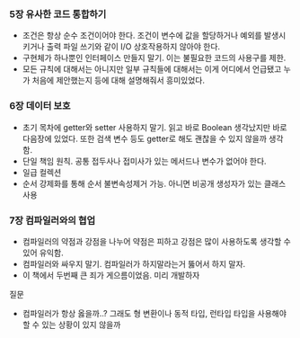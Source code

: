 ### 5장 유사한 코드 통합하기

- 조건은 항상 순수 조건이어야 한다. 조건이 변수에 값을 할당하거나 예외를 발생시키거나 출력 파일 쓰기와 같이 I/O 상호작용하지 않아야 한다.
- 구현체가 하나뿐인 인터페이스 만들지 말기. 이는 불필요한 코드의 사용구를 제한.
- 모든 규칙에 대해서는 아니지만 일부 규칙들에 대해서는 이게 어디에서 언급됐고 누가 처음에 제안했는지 등에 대해 설명해줘서 흥미있었다.

### 6장 데이터 보호

- 초기 목차에 getter와 setter 사용하지 말기. 읽고 바로 Boolean 생각났지만 바로 다음장에 있었다. 또한 검색 변수 등도 getter로 해도 괜찮을 수 있지 않을까 생각함.
- 단일 책임 원칙. 공통 접두사나 접미사가 있는 메서드나 변수가 없어야 한다.
- 일급 컬렉션
- 순서 강제화를 통해 순서 불변속성제거 가능. 아니면 비공개 생성자가 있는 클래스 사용

### 7장 컴파일러와의 협업

- 컴파일러의 약점과 강점을 나누어 약점은 피하고 강점은 많이 사용하도록 생각할 수 있어 유익함.
- 컴파일러와 싸우지 말기. 컴파일러가 하지말라는거 뚫어서 하지 말자.
- 이 책에서 두번째 큰 죄가 게으름이었음. 미리 개발하자


질문
- 컴파일러가 항상 옳을까..? 그래도 형 변환이나 동적 타입, 런타입 타입을 사용해야 할 수 있는 상황이 있지 않을까


